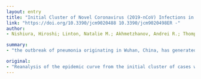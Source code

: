 ```yaml
---
layout: entry
title: "Initial Cluster of Novel Coronavirus (2019-nCoV) Infections in Wuhan, China Is Consistent with Substantial Human-to-Human Transmission Novel Coronavirus Outbreak in Wuhan, China, 2020: Intense Surveillance Is Vital for Preventing Sustained Transmission in New Locations"
link: "https://doi.org/10.3390/jcm9020488 10.3390/jcm9020498ER -"
author:
- Nishiura, Hiroshi; Linton, Natalie M.; Akhmetzhanov, Andrei R.; Thompson, Robin N.

summary:
- "the outbreak of pneumonia originating in Wuhan, China, has generated 24,500 confirmed cases, including 492 deaths, as of 5 February 2020. The virus (2019-nCoV) has spread elsewhere in China and to 24 countries, including South Korea, Thailand, Japan and USA. Data describing the times from symptom onset to hospitalisation for 47 patients infected early in the current outbreak are used to generate an estimate for the probability that an imported case is followed by sustained human-to-human transmission is 0."

original:
- "Reanalysis of the epidemic curve from the initial cluster of cases with novel coronavirus (2019-nCoV) in December 2019 indicates substantial human-to-human transmission. It is possible that the common exposure history at a seafood market in Wuhan originated from the human-to-human transmission events within the market, and the early, strong emphasis that market exposure indicated animal-to-human transmission was potentially the result of observer bias. To support the hypothesis of zoonotic origin of 2019-nCoV stemming from the Huanan seafood market, the index case should have had exposure history related to the market and the virus should have been identified from animals sold at the market. As these requirements remain unmet, zoonotic spillover at the market must not be overemphasized. The outbreak of pneumonia originating in Wuhan, China, has generated 24,500 confirmed cases, including 492 deaths, as of 5 February 2020. The virus (2019-nCoV) has spread elsewhere in China and to 24 countries, including South Korea, Thailand, Japan and USA. Fortunately, there has only been limited human-to-human transmission outside of China. Here, we assess the risk of sustained transmission whenever the coronavirus arrives in other countries. Data describing the times from symptom onset to hospitalisation for 47 patients infected early in the current outbreak are used to generate an estimate for the probability that an imported case is followed by sustained human-to-human transmission. Under the assumptions that the imported case is representative of the patients in China, and that the 2019-nCoV is similarly transmissible to the SARS coronavirus, the probability that an imported case is followed by sustained human-to-human transmission is 0.41 (credible interval [0.27, 0.55]). However, if the mean time from symptom onset to hospitalisation can be halved by intense surveillance, then the probability that an imported case leads to sustained transmission is only 0.012 (credible interval [0, 0.099]). This emphasises the importance of current surveillance efforts in countries around the world, to ensure that the ongoing outbreak will not become a global pandemic."
---
```


